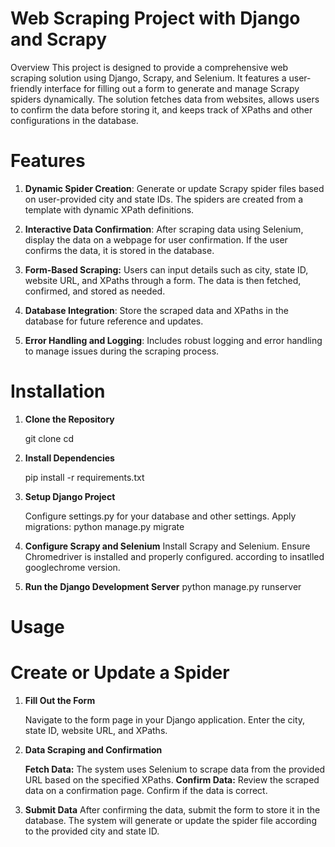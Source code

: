 # Web Scraping Project with Django and Scrapy
Overview
This project is designed to provide a comprehensive web scraping solution using Django, Scrapy, and Selenium. It features a user-friendly interface for filling out a form to generate and manage Scrapy spiders dynamically. The solution fetches data from websites, allows users to confirm the data before storing it, and keeps track of XPaths and other configurations in the database.

# Features
1. **Dynamic Spider Creation**: Generate or update Scrapy spider files based on user-provided city and state IDs. The spiders are created from a template with dynamic XPath definitions.

2. **Interactive Data Confirmation**: After scraping data using Selenium, display the data on a webpage for user confirmation. If the user confirms the data, it is stored in the database.

3. **Form-Based Scraping:** Users can input details such as city, state ID, website URL, and XPaths through a form. The data is then fetched, confirmed, and stored as needed.

4. **Database Integration**: Store the scraped data and XPaths in the database for future reference and updates.

5. **Error Handling and Logging**: Includes robust logging and error handling to manage issues during the scraping process.

# Installation 

1. **Clone the Repository**

   git clone <repository-url>
   cd <repository-directory>

2. **Install Dependencies**

   pip install -r requirements.txt
   
3. **Setup Django Project**

   Configure settings.py for your database and other settings.
   Apply migrations:
   python manage.py migrate

4. **Configure Scrapy and Selenium**
   Install Scrapy and Selenium.
   Ensure Chromedriver is installed and properly configured. according to insatlled googlechrome version.
5. **Run the Django Development Server**
   python manage.py runserver

# Usage
# Create or Update a Spider
1. **Fill Out the Form**

   Navigate to the form page in your Django application. Enter the city, state ID, website URL, and XPaths.

   
2. **Data Scraping and Confirmation**

   **Fetch Data:** The system uses Selenium to scrape data from the provided URL based on the specified XPaths.
   **Confirm Data:** Review the scraped data on a confirmation page. Confirm if the data is correct.

3. **Submit Data**
   After confirming the data, submit the form to store it in the database. The system will generate or update the spider file according to the provided city and state ID.
